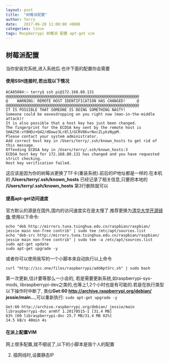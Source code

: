 ```yaml
---
layout: post
title:  "树莓派配置"
author: Terry
date:   2017-06-28 11:00:00 +0800
categories: linux
tags: Respberrypi 树莓派 配置 apt-get vim
---
```



## 树莓派配置

当你安装完系统,进入系统后.也许下面的配置你会需要






#### 使用SSH连接时,若出现以下情况

```shell
ACA85084:~ terry$ ssh pi@172.168.80.131
@@@@@@@@@@@@@@@@@@@@@@@@@@@@@@@@@@@@@@@@@@@@@@@@@@@@@@@@@@@
@    WARNING: REMOTE HOST IDENTIFICATION HAS CHANGED!     @
@@@@@@@@@@@@@@@@@@@@@@@@@@@@@@@@@@@@@@@@@@@@@@@@@@@@@@@@@@@
IT IS POSSIBLE THAT SOMEONE IS DOING SOMETHING NASTY!
Someone could be eavesdropping on you right now (man-in-the-middle attack)!
It is also possible that a host key has just been changed.
The fingerprint for the ECDSA key sent by the remote host is
SHA256:vY8HDz+Q42/dDowz3Lr8lJ/GCRV86vrNxcZLykzNypM.
Please contact your system administrator.
Add correct host key in /Users/terry/.ssh/known_hosts to get rid of this message.
Offending ECDSA key in /Users/terry/.ssh/known_hosts:3
ECDSA host key for 172.168.80.131 has changed and you have requested strict checking.
Host key verification failed.
```

这应该是因为你的树莓派更换了TF卡(重装系统).前后的IP地址都是一样的.在本机的 **/Users/terry/.ssh/known_hosts** 已经记录了相关信息,只要把本地的 **/Users/terry/.ssh/known_hosts** 第3行删除就可以

#### 提高apt-get访问速度
官方默认的源是在国外,国内的访问速度实在是太慢了.推荐更换为[清华大学开源镜像](https://mirrors.tuna.tsinghua.edu.cn/).使用以下命令: 

```shell
echo "deb http://mirrors.tuna.tsinghua.edu.cn/raspbian/raspbian/ jessie main non-free contrib" | sudo tee /etc/apt/sources.list
echo "deb-src http://mirrors.tuna.tsinghua.edu.cn/raspbian/raspbian/ jessie main non-free contrib" | sudo tee -a /etc/apt/sources.list
sudo apt-get update
sudo apt-get upgrade -y
```

或者你可以使用我写的一个小脚本来自动执行以上命令

```shell
curl "http://icc.one/files/raspberrypi/addAptSrc.sh" | sudo bash
```

第一次更新,估计要等那么一小会的, 若是需要更新系统,如raspberrypi-sys-mods, libraspberrypi-dev之类的,也等上1,2个小时也是有可能的.若是在执行类型以下操作时中断了, 类似**Get:60 http://archive.raspberrypi.org/debian/ jessie/main...**,可以重新执行: `sudo apt-get upgrade -y` 

```shell
Get:60 http://archive.raspberrypi.org/debian/ jessie/main libraspberrypi-doc armhf 1.20170515-1 [31.4 MB]
63% [60 libraspberrypi-doc 25.7 MB/31.4 MB 82%]                                  14.5 kB/s 48min 4s
```

#### 在派上配置VIM
网上很多配置,就不细说了,以下的小脚本是我个人的配置

2. 插网线时,设置静态IP
